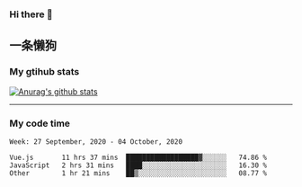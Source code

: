 ### Hi there 👋

## 一条懒狗
<!--
**kiss-me-quickly/kiss-me-quickly** is a ✨ _special_ ✨ repository because its `README.md` (this file) appears on your GitHub profile.

Here are some ideas to get you started:

- 🔭 I’m currently working on ...
- 🌱 I’m currently learning ...
- 👯 I’m looking to collaborate on ...
- 🤔 I’m looking for help with ...
- 💬 Ask me about ...
- 📫 How to reach me: ...
- 😄 Pronouns: ...
- ⚡ Fun fact: ...
-->


### My gtihub stats

[![Anurag's github stats](https://github-readme-stats.vercel.app/api?username=kiss-me-quickly)](https://github.com/anuraghazra/github-readme-stats)

***

### My code time

<!--START_SECTION:waka-->
```text
Week: 27 September, 2020 - 04 October, 2020

Vue.js       11 hrs 37 mins  ██████████████████▓░░░░░░   74.86 % 
JavaScript   2 hrs 31 mins   ████░░░░░░░░░░░░░░░░░░░░░   16.30 % 
Other        1 hr 21 mins    ██▒░░░░░░░░░░░░░░░░░░░░░░   08.77 % 
```
<!--END_SECTION:waka-->
